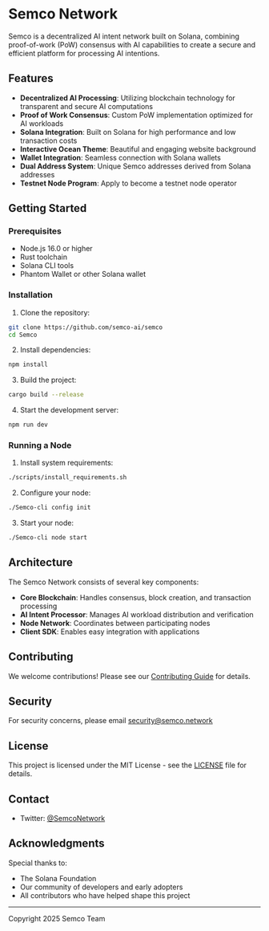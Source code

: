 # Semco Network

Semco is a decentralized AI intent network built on Solana, combining proof-of-work (PoW) consensus with AI capabilities to create a secure and efficient platform for processing AI intentions.

## Features

- **Decentralized AI Processing**: Utilizing blockchain technology for transparent and secure AI computations
- **Proof of Work Consensus**: Custom PoW implementation optimized for AI workloads
- **Solana Integration**: Built on Solana for high performance and low transaction costs
- **Interactive Ocean Theme**: Beautiful and engaging website background
- **Wallet Integration**: Seamless connection with Solana wallets
- **Dual Address System**: Unique Semco addresses derived from Solana addresses
- **Testnet Node Program**: Apply to become a testnet node operator

## Getting Started

### Prerequisites

- Node.js 16.0 or higher
- Rust toolchain
- Solana CLI tools
- Phantom Wallet or other Solana wallet

### Installation

1. Clone the repository:
```bash
git clone https://github.com/semco-ai/semco
cd Semco
```

2. Install dependencies:
```bash
npm install
```

3. Build the project:
```bash
cargo build --release
```

4. Start the development server:
```bash
npm run dev
```

### Running a Node

1. Install system requirements:
```bash
./scripts/install_requirements.sh
```

2. Configure your node:
```bash
./Semco-cli config init
```

3. Start your node:
```bash
./Semco-cli node start
```

## Architecture

The Semco Network consists of several key components:

- **Core Blockchain**: Handles consensus, block creation, and transaction processing
- **AI Intent Processor**: Manages AI workload distribution and verification
- **Node Network**: Coordinates between participating nodes
- **Client SDK**: Enables easy integration with applications

## Contributing

We welcome contributions! Please see our [Contributing Guide](CONTRIBUTING.md) for details.

## Security

For security concerns, please email security@semco.network

## License

This project is licensed under the MIT License - see the [LICENSE](LICENSE) file for details.

## Contact

- Twitter: [@SemcoNetwork](https://x.com/semco_sys)

## Acknowledgments

Special thanks to:
- The Solana Foundation
- Our community of developers and early adopters
- All contributors who have helped shape this project

---
Copyright 2025 Semco Team
